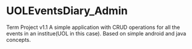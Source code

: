 # UOLEventsDiary_Admin
Term Project v1.1
A simple application with CRUD operations for all the events in an institue(UOL in this case). Based on simple android and java concepts.
